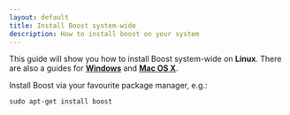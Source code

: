 ```yaml
---
layout: default
title: Install Boost system-wide
description: How to install boost on your system
---
```


<p class="intro">This guide will show you how to install Boost system-wide on <strong>Linux</strong>. There are also a guides for <strong><a href="{% raw %}{{ site.baseurl }}{% endraw %}/win-boost">Windows</a></strong> and <strong><a href="{% raw %}{{ site.baseurl }}{% endraw %}/mac-boost">Mac OS X</a></strong>.</p>

Install Boost via your favourite package manager, e.g.:

    sudo apt-get install boost
